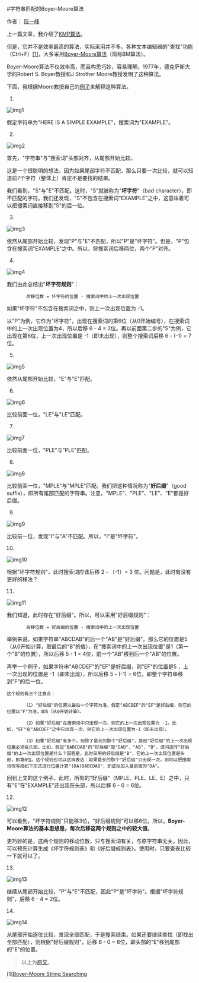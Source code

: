 #字符串匹配的Boyer-Moore算法

作者： [阮一峰](www.ruanyifeng.com)

上一篇文章，我介绍了[KMP算法](KMP.md)。

但是，它并不是效率最高的算法，实际采用并不多。各种文本编辑器的"查找"功能（Ctrl+F）[\[1\]](#ref1)，大多采用[Boyer-Moore算法](http://en.wikipedia.org/wiki/Boyer%E2%80%93Moore_string_search_algorithm)（简称BM算法）。

Boyer-Moore算法不仅效率高，而且构思巧妙，容易理解。1977年，德克萨斯大学的Robert S. Boyer教授和J Strother Moore教授发明了这种算法。

下面，我根据Moore教授自己的[例子](http://www.cs.utexas.edu/~moore/best-ideas/string-searching/fstrpos-example.html)来解释这种算法。

1.

![img1](../image/bm/bm1.png)

假定字符串为"HERE IS A SIMPLE EXAMPLE"，搜索词为"EXAMPLE"。

2.

![img2](../image/bm/bm2.png)

首先，"字符串"与"搜索词"头部对齐，从尾部开始比较。

这是一个很聪明的想法，因为如果尾部字符不匹配，那么只要一次比较，就可以知道前7个字符（整体上）肯定不是要找的结果。

我们看到，"S"与"E"不匹配。这时，"S"就被称为"**坏字符**"（bad character），即不匹配的字符。我们还发现，"S"不包含在搜索词"EXAMPLE"之中，这意味着可以把搜索词直接移到"S"的后一位。

3.

![img3](../image/bm/bm3.png)

依然从尾部开始比较，发现"P"与"E"不匹配，所以"P"是"坏字符"。但是，"P"包含在搜索词"EXAMPLE"之中。所以，将搜索词后移两位，两个"P"对齐。

4.

![img4](../image/bm/bm4.png)

我们由此总结出"**坏字符规则**"：

```
    　　后移位数 = 坏字符的位置 - 搜索词中的上一次出现位置
```

如果"坏字符"不包含在搜索词之中，则上一次出现位置为 -1。

以"P"为例，它作为"坏字符"，出现在搜索词的第6位（从0开始编号），在搜索词中的上一次出现位置为4，所以后移 6 - 4 = 2位。再以前面第二步的"S"为例，它出现在第6位，上一次出现位置是 -1（即未出现），则整个搜索词后移 6 - (-1) = 7位。

5.

![img5](../image/bm/bm5.png)

依然从尾部开始比较，"E"与"E"匹配。

6.

![img6](../image/bm/bm6.png)

比较前面一位，"LE"与"LE"匹配。

7.

![img7](../image/bm/bm7.png)

比较前面一位，"PLE"与"PLE"匹配。

8.

![img8](../image/bm/bm8.png)

比较前面一位，"MPLE"与"MPLE"匹配。我们把这种情况称为"**好后缀**"（good suffix），即所有尾部匹配的字符串。注意，"MPLE"、"PLE"、"LE"、"E"都是好后缀。

9.

![img9](../image/bm/bm9.png)

比较前一位，发现"I"与"A"不匹配。所以，"I"是"坏字符"。

10.

![img10](../image/bm/bm10.png)

根据"坏字符规则"，此时搜索词应该后移 2 - （-1）= 3 位。问题是，此时有没有更好的移法？

11.

![img11](../image/bm/bm11.png)

我们知道，此时存在"好后缀"。所以，可以采用"好后缀规则"：

```
    　　后移位数 = 好后缀的位置 - 搜索词中的上一次出现位置
```

举例来说，如果字符串"ABCDAB"的后一个"AB"是"好后缀"。那么它的位置是5（从0开始计算，取最后的"B"的值），在"搜索词中的上一次出现位置"是1（第一个"B"的位置），所以后移 5 - 1 = 4位，前一个"AB"移到后一个"AB"的位置。

再举一个例子，如果字符串"ABCDEF"的"EF"是好后缀，则"EF"的位置是5 ，上一次出现的位置是 -1（即未出现），所以后移 5 - (-1) = 6位，即整个字符串移到"F"的后一位。

```
这个规则有三个注意点：

    　　（1）"好后缀"的位置以最后一个字符为准。假定"ABCDEF"的"EF"是好后缀，则它的位置以"F"为准，即5（从0开始计算）。

    　　（2）如果"好后缀"在搜索词中只出现一次，则它的上一次出现位置为 -1。比如，"EF"在"ABCDEF"之中只出现一次，则它的上一次出现位置为-1（即未出现）。

    　　（3）如果"好后缀"有多个，则除了最长的那个"好后缀"，其他"好后缀"的上一次出现位置必须在头部。比如，假定"BABCDAB"的"好后缀"是"DAB"、"AB"、"B"，请问这时"好后缀"的上一次出现位置是什么？回答是，此时采用的好后缀是"B"，它的上一次出现位置是头部，即第0位。这个规则也可以这样表达：如果最长的那个"好后缀"只出现一次，则可以把搜索词改写成如下形式进行位置计算"(DA)BABCDAB"，即虚拟加入最前面的"DA"。
```

回到上文的这个例子。此时，所有的"好后缀"（MPLE、PLE、LE、E）之中，只有"E"在"EXAMPLE"还出现在头部，所以后移 6 - 0 = 6位。

12.

![img12](../image/bm/bm12.png)

可以看到，"坏字符规则"只能移3位，"好后缀规则"可以移6位。所以，**Boyer-Moore算法的基本思想是，每次后移这两个规则之中的较大值**。

更巧妙的是，这两个规则的移动位数，只与搜索词有关，与原字符串无关。因此，可以预先计算生成《坏字符规则表》和《好后缀规则表》。使用时，只要查表比较一下就可以了。

13.

![img13](../image/bm/bm13.png)

继续从尾部开始比较，"P"与"E"不匹配，因此"P"是"坏字符"。根据"坏字符规则"，后移 6 - 4 = 2位。

14.

![img14](../image/bm/bm14.png)

从尾部开始逐位比较，发现全部匹配，于是搜索结束。如果还要继续查找（即找出全部匹配），则根据"好后缀规则"，后移 6 - 0 = 6位，即头部的"E"移到尾部的"E"的位置。

> 以上为[原文](http://www.ruanyifeng.com/blog/2013/05/boyer-moore_string_search_algorithm.html)。

<a name="ref1"></a>
\[1\][Boyer-Moore String Searching](http://www.stoimen.com/blog/2012/04/17/computer-algorithms-boyer-moore-string-search-and-matching)
